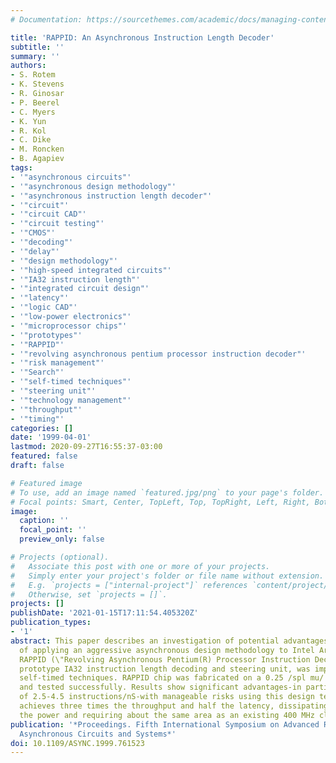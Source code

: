 ```yaml
---
# Documentation: https://sourcethemes.com/academic/docs/managing-content/

title: 'RAPPID: An Asynchronous Instruction Length Decoder'
subtitle: ''
summary: ''
authors:
- S. Rotem
- K. Stevens
- R. Ginosar
- P. Beerel
- C. Myers
- K. Yun
- R. Kol
- C. Dike
- M. Roncken
- B. Agapiev
tags:
- '"asynchronous circuits"'
- '"asynchronous design methodology"'
- '"asynchronous instruction length decoder"'
- '"circuit"'
- '"circuit CAD"'
- '"circuit testing"'
- '"CMOS"'
- '"decoding"'
- '"delay"'
- '"design methodology"'
- '"high-speed integrated circuits"'
- '"IA32 instruction length"'
- '"integrated circuit design"'
- '"latency"'
- '"logic CAD"'
- '"low-power electronics"'
- '"microprocessor chips"'
- '"prototypes"'
- '"RAPPID"'
- '"revolving asynchronous pentium processor instruction decoder"'
- '"risk management"'
- '"Search"'
- '"self-timed techniques"'
- '"steering unit"'
- '"technology management"'
- '"throughput"'
- '"timing"'
categories: []
date: '1999-04-01'
lastmod: 2020-09-27T16:55:37-03:00
featured: false
draft: false

# Featured image
# To use, add an image named `featured.jpg/png` to your page's folder.
# Focal points: Smart, Center, TopLeft, Top, TopRight, Left, Right, BottomLeft, Bottom, BottomRight.
image:
  caption: ''
  focal_point: ''
  preview_only: false

# Projects (optional).
#   Associate this post with one or more of your projects.
#   Simply enter your project's folder or file name without extension.
#   E.g. `projects = ["internal-project"]` references `content/project/deep-learning/index.md`.
#   Otherwise, set `projects = []`.
projects: []
publishDate: '2021-01-15T17:11:54.405320Z'
publication_types:
- '1'
abstract: This paper describes an investigation of potential advantages and risks
  of applying an aggressive asynchronous design methodology to Intel Architecture.
  RAPPID (\"Revolving Asynchronous Pentium(R) Processor Instruction Decoder\"), a
  prototype IA32 instruction length decoding and steering unit, was implemented using
  self-timed techniques. RAPPID chip was fabricated on a 0.25 /spl mu/ CMOS process
  and tested successfully. Results show significant advantages-in particular, performance
  of 2.5-4.5 instructions/nS-with manageable risks using this design technology. RAPPID
  achieves three times the throughput and half the latency, dissipating only half
  the power and requiring about the same area as an existing 400 MHz clocked circuit.
publication: '*Proceedings. Fifth International Symposium on Advanced Research in
  Asynchronous Circuits and Systems*'
doi: 10.1109/ASYNC.1999.761523
---
```


